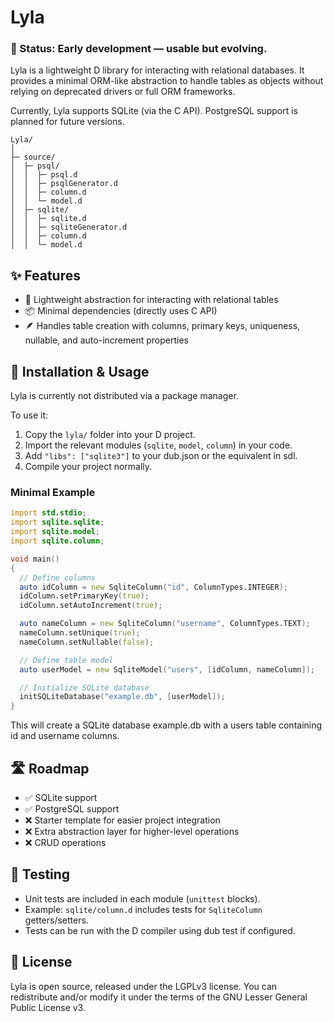 # Lyla

### 🚧 Status: Early development — usable but evolving.

Lyla is a lightweight D library for interacting with relational databases.
It provides a minimal ORM-like abstraction to handle tables as objects without relying on deprecated drivers or full ORM frameworks.

Currently, Lyla supports SQLite (via the C API). PostgreSQL support is planned for future versions.

```
Lyla/
│
├─ source/
│  ├─ psql/
│  │  ├─ psql.d
│  │  ├─ psqlGenerator.d
│  │  ├─ column.d
│  │  └─ model.d
│  ├─ sqlite/
│  │  ├─ sqlite.d
│  │  ├─ sqliteGenerator.d
│  │  ├─ column.d
│  │  └─ model.d
```

## ✨ Features
- 🎯 Lightweight abstraction for interacting with relational tables
- 📦 Minimal dependencies (directly uses C API)
- 🪶 Handles table creation with columns, primary keys, uniqueness, nullable, and auto-increment properties

## 🚀 Installation & Usage
Lyla is currently not distributed via a package manager.

To use it:

1. Copy the ```lyla/``` folder into your D project.
2. Import the relevant modules (```sqlite```, ```model```, ```column```) in your code.
3. Add ```"libs": ["sqlite3"]``` to your dub.json or the equivalent in sdl.
5. Compile your project normally.

### Minimal Example
```d
import std.stdio;
import sqlite.sqlite;
import sqlite.model;
import sqlite.column;

void main()
{
  // Define columns
  auto idColumn = new SqliteColumn("id", ColumnTypes.INTEGER);
  idColumn.setPrimaryKey(true);
  idColumn.setAutoIncrement(true);

  auto nameColumn = new SqliteColumn("username", ColumnTypes.TEXT);
  nameColumn.setUnique(true);
  nameColumn.setNullable(false);

  // Define table model
  auto userModel = new SqliteModel("users", [idColumn, nameColumn]);

  // Initialize SQLite database
  initSQLiteDatabase("example.db", [userModel]);
}
```

This will create a SQLite database example.db with a users table containing id and username columns.

## 🛣️ Roadmap
- ✅ SQLite support
- ✅ PostgreSQL support
- ❌ Starter template for easier project integration
- ❌ Extra abstraction layer for higher-level operations
- ❌ CRUD operations

## 🧪 Testing
- Unit tests are included in each module (```unittest``` blocks).
- Example: ```sqlite/column.d``` includes tests for ```SqliteColumn``` getters/setters.
- Tests can be run with the D compiler using dub test if configured.

## 📜 License

Lyla is open source, released under the LGPLv3 license.
You can redistribute and/or modify it under the terms of the GNU Lesser General Public License v3.
